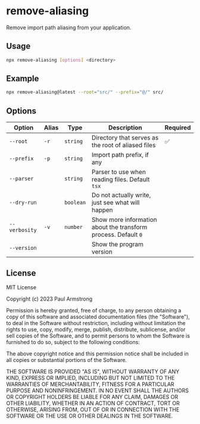 # remove-aliasing

Remove import path aliasing from your application.

## Usage

```sh
npx remove-aliasing [options] <directory>
```

## Example

```sh
npx remove-aliasing@latest --root="src/" --prefix="@/" src/
```

## Options

| Option        | Alias | Type      | Description                                                    | Required |
| ------------- | ----- | --------- | -------------------------------------------------------------- | -------- |
| `--root`      | `-r`  | `string`  | Directory that serves as the root of aliased files             | ✅       |
| `--prefix`    | `-p`  | `string`  | Import path prefix, if any                                     |          |
| `--parser`    |       | `string`  | Parser to use when reading files. Default `tsx`                |          |
| `--dry-run`   |       | `boolean` | Do not actually write, just see what will happen               |          |
| `--verbosity` | `-v`  | `number`  | Show more information about the transform process. Default `0` |          |
| `--version`   |       |           | Show the program version                                       |          |

## License

MIT License

Copyright (c) 2023 Paul Armstrong

Permission is hereby granted, free of charge, to any person obtaining a copy of this software and associated documentation files (the "Software"), to deal in the Software without restriction, including without limitation the rights to use, copy, modify, merge, publish, distribute, sublicense, and/or sell copies of the Software, and to permit persons to whom the Software is furnished to do so, subject to the following conditions:

The above copyright notice and this permission notice shall be included in all copies or substantial portions of the Software.

THE SOFTWARE IS PROVIDED "AS IS", WITHOUT WARRANTY OF ANY KIND, EXPRESS OR IMPLIED, INCLUDING BUT NOT LIMITED TO THE WARRANTIES OF MERCHANTABILITY, FITNESS FOR A PARTICULAR PURPOSE AND NONINFRINGEMENT. IN NO EVENT SHALL THE AUTHORS OR COPYRIGHT HOLDERS BE LIABLE FOR ANY CLAIM, DAMAGES OR OTHER LIABILITY, WHETHER IN AN ACTION OF CONTRACT, TORT OR OTHERWISE, ARISING FROM, OUT OF OR IN CONNECTION WITH THE SOFTWARE OR THE USE OR OTHER DEALINGS IN THE SOFTWARE.
